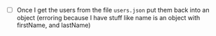 - [ ] Once I get the users from the file `users.json` put them back into an object (erroring because I have stuff like name is an object with firstName, and lastName)
